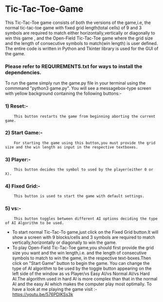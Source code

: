 # Tic-Tac-Toe-Game
This Tic-Tac-Toe game consists of both the versions of the game,i.e, the normal tic-tac-toe game with fixed grid length(total cells) of 9 and 3 symbols are required to match either horizontally,vertically or diagonally to win this game , and the Open-Field Tic-Tac-Toe game where the grid size and the length of consecutive symbols to match(win length) is user defined.
The entire code is written in Python and Tkinter library is used for the GUI of the game.
### Please refer to REQUIREMENTS.txt for ways to  install the dependencies. 
To run the game simply run the game.py file in your terminal using the commmand "python3 game.py".
You will see a messagebox-type screen with yellow background containing the following buttons:-
### 1) Reset:-	
		This button restarts the game from beginning aborting the current game.
### 2) Start Game:-
		For starting the game using this button,you must provide the grid size and the win length as input in the respective textboxes.
### 3) Player:-
		This button decides the symbol to used by the player(either 0 or X).
### 4) Fixed Grid:-
		This button is used to start the game with default settings.
### 5) vs:-
		This button toggles between different AI options deciding the type of AI Algorithm to be used.
* To start normal Tic-Tac-To game,just click on the Fixed Grid button.It will show a screen with 9 blocks/cells and 3 symbols are required to match vertically,horizontally or diagonally to win the game.
* To play Open-Field Tic-Tac-Toe game,you should first provide the grid size you want and the win length,i.e. and the length of consecutive symbols to match to win the game, in the respective text-boxes.Then click on "Start Game" button to begin the game.
You can change the type of AI algorithm to be used by the toggle button appearing on the  left side of the window as vs Player/vs Easy AI/vs Normal AI/vs Hard AI.The algorithm used in hard AI is more complex than that in the normal AI and the easy AI which makes the computer play most optimally.
To have a look at me playing the game visit :- https://youtu.be/576PDlKSs3k
